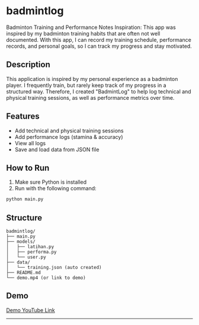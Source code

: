 # badmintlog
Badminton Training and Performance Notes
Inspiration: This app was inspired by my badminton training habits that are often not well documented. With this app, I can record my training schedule, performance records, and personal goals, so I can track my progress and stay motivated.

## Description
This application is inspired by my personal experience as a badminton player. I frequently train, but rarely keep track of my progress in a structured way. Therefore, I created "BadmintLog" to help log technical and physical training sessions, as well as performance metrics over time.

## Features
- Add technical and physical training sessions
- Add performance logs (stamina & accuracy)
- View all logs
- Save and load data from JSON file

## How to Run
1. Make sure Python is installed
2. Run with the following command:
```bash
python main.py
```

## Structure
```
badmintlog/
├── main.py
├── models/
│   ├── latihan.py
│   ├── performa.py
│   └── user.py
├── data/
│   └── training.json (auto created)
├── README.md
└── demo.mp4 (or link to demo)
```

## Demo
[Demo YouTube Link](https://youtube.com/your-demo-here)

---

